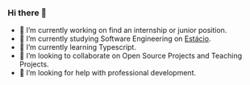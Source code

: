 ### Hi there 👋

- 🔭 I’m currently working on find an internship or junior position.
- 🔭 I’m currently studying Software Engineering on <a href="https://inscricoes.estacio.br/">Estácio</a>.
- 🌱 I’m currently learning Typescript.
- 👯 I’m looking to collaborate on Open Source Projects and Teaching Projects.
- 🤔 I’m looking for help with professional development.

